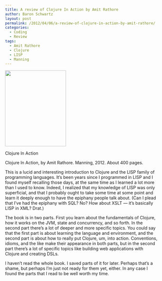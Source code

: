 ```yaml
---
title: A review of Clojure In Action by Amit Rathore
author: Baron Schwartz
layout: post
permalink: /2012/04/06/a-review-of-clojure-in-action-by-amit-rathore/
categories:
  - Coding
  - Review
tags:
  - Amit Rathore
  - Clojure
  - LISP
  - Manning
---
```

<div id="attachment_2701" class="wp-caption alignleft" style="width: 210px">
  <a href="http://www.amazon.com/Clojure-Action-Amit-Rathore/dp/1935182595/?tag=xaprb-20"><img src="http://www.xaprb.com/blog/wp-content/uploads/2012/04/clojure-in-action.png" alt="" title="Clojure In Action" width="200" height="250" class="size-full wp-image-2701" /></a><p class="wp-caption-text">
    Clojure In Action
  </p>
</div> Clojure In Action, by Amit Rathore. Manning, 2012. About 400 pages.

This is a lucid and interesting introduction to Clojure and the LISP family of programming languages. It&#8217;s been years since I programmed in LISP and I found myself recalling those days, at the same time as I learned a lot more than I used to know. Indeed, I realized that my knowledge of LISP was only superficial, and that I probably ought to take some time at some point and learn it deeply enough to have the epiphany people talk about. (Can I plead that I&#8217;ve had the epiphany with SQL? No? How about XSLT &#8212; it&#8217;s basically LISP in XML? Drat.)

The book is in two parts. First you learn about the fundamentals of Clojure, how it works on the JVM, state and concurrency, and so forth. In the second part there&#8217;s a lot of deeper and more specific topics. You could say that the first part is about learning the language and environment, and the second part is about how to really put Clojure, um, into action. Conventions, idioms, and the like make their appearance in both parts, but in the second part there&#8217;s a lot of specific topics like building web applications with Clojure and creating DSLs.

I haven&#8217;t read the whole book. I saved parts of it for later. Perhaps that&#8217;s a shame, but perhaps I&#8217;m just not ready for them yet, either. In any case I found the parts that I read to be well worth my time.